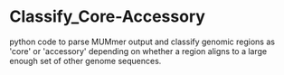 # Classify_Core-Accessory
python code to parse MUMmer output and classify genomic regions as 'core' or 'accessory' depending on whether a region aligns to a large enough set of other genome sequences.
